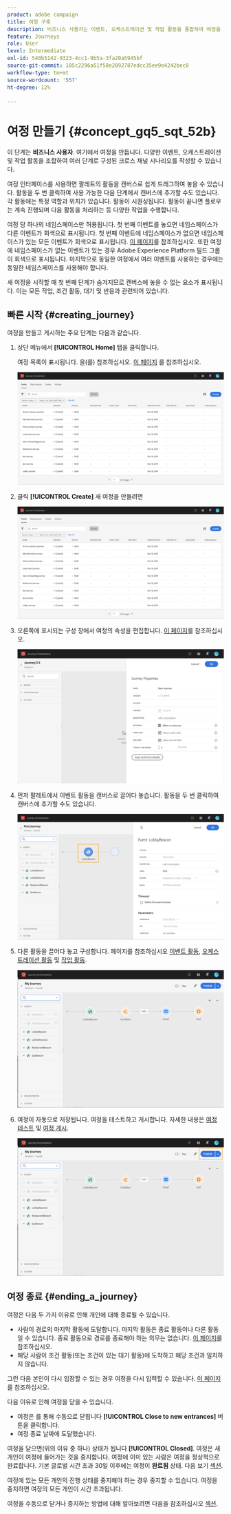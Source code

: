 ```yaml
---
product: adobe campaign
title: 여정 구축
description: 비즈니스 사용자는 이벤트, 오케스트레이션 및 작업 활동을 통합하여 여정을 구축하는 방법을 살펴봅니다.
feature: Journeys
role: User
level: Intermediate
exl-id: 540b5142-9323-4cc1-9b5a-3fa20a5945bf
source-git-commit: 185c2296a51f58e2092787edcc35ee9e4242bec8
workflow-type: tm+mt
source-wordcount: '557'
ht-degree: 12%

---
```


# 여정 만들기 {#concept_gq5_sqt_52b}

이 단계는 **비즈니스 사용자**. 여기에서 여정을 만듭니다. 다양한 이벤트, 오케스트레이션 및 작업 활동을 조합하여 여러 단계로 구성된 크로스 채널 시나리오를 작성할 수 있습니다.

여정 인터페이스를 사용하면 팔레트의 활동을 캔버스로 쉽게 드래그하여 놓을 수 있습니다. 활동을 두 번 클릭하여 사용 가능한 다음 단계에서 캔버스에 추가할 수도 있습니다. 각 활동에는 특정 역할과 위치가 있습니다. 활동이 시퀀싱됩니다. 활동이 끝나면 플로우는 계속 진행되며 다음 활동을 처리하는 등 다양한 작업을 수행합니다.

여정 당 하나의 네임스페이스만 허용됩니다. 첫 번째 이벤트를 놓으면 네임스페이스가 다른 이벤트가 회색으로 표시됩니다. 첫 번째 이벤트에 네임스페이스가 없으면 네임스페이스가 있는 모든 이벤트가 회색으로 표시됩니다. [이 페이지](../event/selecting-the-namespace.md)를 참조하십시오. 또한 여정에 네임스페이스가 없는 이벤트가 있는 경우 Adobe Experience Platform 필드 그룹이 회색으로 표시됩니다. 마지막으로 동일한 여정에서 여러 이벤트를 사용하는 경우에는 동일한 네임스페이스를 사용해야 합니다.

새 여정을 시작할 때 첫 번째 단계가 숨겨지므로 캔버스에 놓을 수 없는 요소가 표시됩니다. 이는 모든 작업, 조건 활동, 대기 및 반응과 관련되어 있습니다.

## 빠른 시작 {#creating_journey}

여정을 만들고 게시하는 주요 단계는 다음과 같습니다.

1. 상단 메뉴에서 **[!UICONTROL Home]** 탭을 클릭합니다.

   여정 목록이 표시됩니다. 을(를) 참조하십시오. [이 페이지](../building-journeys/using-the-journey-designer.md) 를 참조하십시오.

   ![](../assets/journey30.png)

1. 클릭 **[!UICONTROL Create]** 새 여정을 만들려면

   ![](../assets/journey31.png)

1. 오른쪽에 표시되는 구성 창에서 여정의 속성을 편집합니다. [이 페이지](../building-journeys/changing-properties.md)를 참조하십시오.

   ![](../assets/journey32.png)

1. 먼저 팔레트에서 이벤트 활동을 캔버스로 끌어다 놓습니다. 활동을 두 번 클릭하여 캔버스에 추가할 수도 있습니다.

   ![](../assets/journey33.png)

1. 다른 활동을 끌어다 놓고 구성합니다. 페이지를 참조하십시오 [이벤트 활동](../building-journeys/event-activities.md), [오케스트레이션 활동](../building-journeys/about-orchestration-activities.md) 및 [작업 활동](../building-journeys/about-action-activities.md).

   ![](../assets/journey34.png)

1. 여정이 자동으로 저장됩니다. 여정을 테스트하고 게시합니다. 자세한 내용은 [여정 테스트](../building-journeys/testing-the-journey.md) 및 [여정 게시](../building-journeys/publishing-the-journey.md).

   ![](../assets/journey36.png)

## 여정 종료 {#ending_a_journey}

여정은 다음 두 가지 이유로 인해 개인에 대해 종료될 수 있습니다.

* 사람이 경로의 마지막 활동에 도달합니다. 마지막 활동은 종료 활동이나 다른 활동일 수 있습니다. 종료 활동으로 경로를 종료해야 하는 의무는 없습니다. [이 페이지](../building-journeys/end-activity.md)를 참조하십시오.
* 해당 사람이 조건 활동(또는 조건이 있는 대기 활동)에 도착하고 해당 조건과 일치하지 않습니다.

그런 다음 본인이 다시 입장할 수 있는 경우 여정을 다시 입력할 수 있습니다. [이 페이지](../building-journeys/changing-properties.md)를 참조하십시오.

다음 이유로 인해 여정을 닫을 수 있습니다.

* 여정은 를 통해 수동으로 닫힙니다 **[!UICONTROL Close to new entrances]** 버튼을 클릭합니다.
* 여정 종료 날짜에 도달했습니다.

여정을 닫으면(위의 이유 중 하나) 상태가 됩니다 **[!UICONTROL Closed]**. 여정은 새 개인이 여정에 들어가는 것을 중지합니다. 여정에 이미 있는 사람은 여정을 정상적으로 완료합니다. 기본 글로벌 시간 초과 30일 이후에는 여정이 **완료됨** 상태. 다음 보기 [섹션](../building-journeys/changing-properties.md#entrance).

여정에 있는 모든 개인의 진행 상태를 중지해야 하는 경우 중지할 수 있습니다. 여정을 중지하면 여정의 모든 개인이 시간 초과됩니다.

여정을 수동으로 닫거나 중지하는 방법에 대해 알아보려면 다음을 참조하십시오 [섹션](../building-journeys/terminating-a-journey.md).
